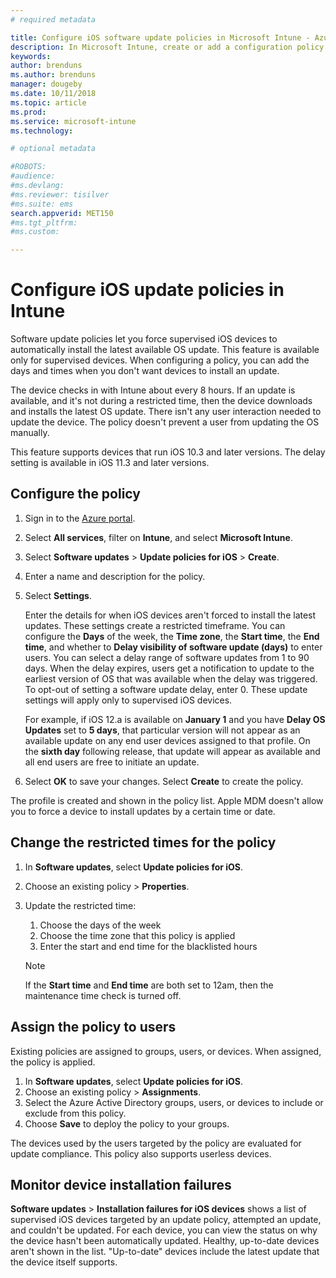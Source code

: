 ```yaml
---
# required metadata

title: Configure iOS software update policies in Microsoft Intune - Azure | Microsoft Docs
description: In Microsoft Intune, create or add a configuration policy to restrict when software updates are automatically installed on iOS devices managed or supervised by Intune. You can choose the date and time when updates aren't installed. You can also assign this policy to groups, users, or devices, and check for any installation failures. 
keywords:
author: brenduns 
ms.author: brenduns
manager: dougeby
ms.date: 10/11/2018
ms.topic: article
ms.prod:
ms.service: microsoft-intune
ms.technology:

# optional metadata

#ROBOTS:
#audience:
#ms.devlang:
#ms.reviewer: tisilver
#ms.suite: ems
search.appverid: MET150
#ms.tgt_pltfrm:
#ms.custom:

---
```


# Configure iOS update policies in Intune

Software update policies let you force supervised iOS devices to automatically install the latest available OS update. This feature is available only for supervised devices. When configuring a policy, you can add the days and times when you don't want devices to install an update. 

The device checks in with Intune about every 8 hours. If an update is available, and it's not during a restricted time, then the device downloads and installs the latest OS update. There isn't any user interaction needed to update the device. The policy doesn't prevent a user from updating the OS manually.

This feature supports devices that run iOS 10.3 and later versions. The delay setting is available in iOS 11.3 and later versions.

## Configure the policy
1. Sign in to the [Azure portal](https://portal.azure.com).
2. Select **All services**, filter on **Intune**, and select **Microsoft Intune**.
3. Select **Software updates** > **Update policies for iOS** > **Create**.
4. Enter a name and description for the policy.
5. Select **Settings**. 

    Enter the details for when iOS devices aren't forced to install the latest updates. These settings create a restricted timeframe. You can configure the **Days** of the week, the **Time zone**, the **Start time**, the **End time**, and whether to **Delay visibility of software update (days)** to enter users. You can select a delay range of software updates from 1 to 90 days. When the delay expires, users get a notification to update to the earliest version of OS that was available when the delay was triggered. To opt-out of setting a software update delay, enter 0. These update settings will apply only to supervised iOS devices.
  
    For example, if iOS 12.a is available on **January 1** and you have **Delay OS Updates** set to **5 days**, that particular version will not appear as an available update on any end user devices assigned to that profile. On the **sixth day** following release, that update will appear as available and all end users are free to initiate an update.


6. Select **OK** to save your changes. Select **Create** to create the policy.

The profile is created and shown in the policy list. Apple MDM doesn't allow you to force a device to install updates by a certain time or date. 

## Change the restricted times for the policy

1. In **Software updates**, select **Update policies for iOS**.
2. Choose an existing policy > **Properties**.
3. Update the restricted time:
    
    1. Choose the days of the week
    2. Choose the time zone that this policy is applied
    3. Enter the start and end time for the blacklisted hours

    > [!NOTE]
    > If the **Start time** and **End time** are both set to 12am, then the maintenance time check is turned off.

## Assign the policy to users

Existing policies are assigned to groups, users, or devices. When assigned, the policy is applied.

1. In **Software updates**, select **Update policies for iOS**.
2. Choose an existing policy > **Assignments**. 
3. Select the Azure Active Directory groups, users, or devices to include or exclude from this policy.
4. Choose **Save** to deploy the policy to your groups.

The devices used by the users targeted by the policy are evaluated for update compliance. This policy also supports userless devices.

## Monitor device installation failures
<!-- 1352223 -->
**Software updates** > **Installation failures for iOS devices** shows a list of supervised iOS devices targeted by an update policy, attempted an update, and couldn't be updated. For each device, you can view the status on why the device hasn't been automatically updated. Healthy, up-to-date devices aren't shown in the list. "Up-to-date" devices include the latest update that the device itself supports.

